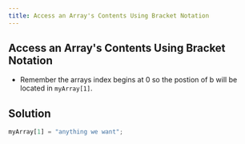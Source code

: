 ```yaml
---
title: Access an Array's Contents Using Bracket Notation
---
```

## Access an Array's Contents Using Bracket Notation

- Remember the arrays index begins at 0 so the postion of b will be located in `myArray[1]`.

## Solution
```javascript
myArray[1] = "anything we want";
```  
